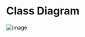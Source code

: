 # Class Diagram
![image](https://user-images.githubusercontent.com/38252227/183648100-c1bbbb91-3dd4-4bd7-8781-6194dcde6d2e.png)
